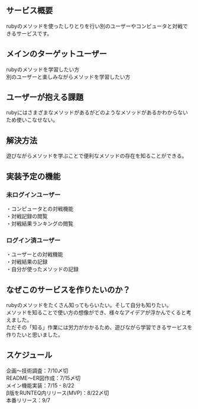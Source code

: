 ## サービス概要
rubyのメソッドを使ったしりとりを行い別のユーザーやコンピュータと対戦できるサービスです。

## メインのターゲットユーザー
rubyのメソッドを学習したい方  
別のユーザーと楽しみながらメソッドを学習したい方

## ユーザーが抱える課題
rubyにはさまざまなメソッドがあるがどのようなメソッドがあるかわからないため使いこなせない。

## 解決方法
遊びながらメソッドを学ぶことで便利なメソッドの存在を知ることができる。


## 実装予定の機能
### 未ログインユーザー
・コンピュータとの対戦機能  
・対戦記録の閲覧  
・対戦結果ランキングの閲覧  

### ログイン済ユーザー
・ユーザーとの対戦機能  
・対戦結果の記録  
・自分が使ったメソッドの記録  


## なぜこのサービスを作りたいのか？
rubyのメソッドをたくさん知ってもらいたい。そして自分も知りたい。  
メソッドを知ることで使い方の想像ができ、様々なアイデアが浮かんでくると考えました。  
ただその「知る」作業には労力がかかるため、遊びながら学習できるサービスを作りたいと思いました。  


## スケジュール
企画〜技術調査：7/10〆切  
README〜ER図作成：7/15〆切  
メイン機能実装：7/15 - 8/22  
β版をRUNTEQ内リリース(MVP)：8/22〆切  
本番リリース：9/7  